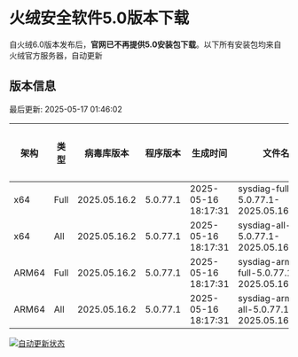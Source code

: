 # 火绒安全软件5.0版本下载 

自火绒6.0版本发布后，**官网已不再提供5.0安装包下载**。以下所有安装包均来自火绒官方服务器，自动更新

<!-- TABLE_START -->

## 版本信息

最后更新: 2025-05-17 01:46:02

| 架构    | 类型   | 病毒库版本 | 程序版本  | 生成时间 | 文件名 | 大小 | 下载链接    |
|---------|-------|------------|----------|----------|--------|------|----------|
| x64     | Full | 2025.05.16.2 | 5.0.77.1 | 2025-05-16 18:17:31 | sysdiag-full-5.0.77.1-2025.05.16.2.exe | 28.35M | [下载](https://down-tencent.huorong.cn/sysdiag-full-5.0.77.1-2025.05.16.2.exe) |
| x64     | All  | 2025.05.16.2 | 5.0.77.1 | 2025-05-16 18:17:31 | sysdiag-all-5.0.77.1-2025.05.16.2.exe | 28.35M | [下载](https://down-tencent.huorong.cn/sysdiag-all-5.0.77.1-2025.05.16.2.exe) |
| ARM64   | Full | 2025.05.16.2 | 5.0.77.1 | 2025-05-16 18:17:31 | sysdiag-arm64-full-5.0.77.1-2025.05.16.2.exe | 28.06M | [下载](https://down-tencent.huorong.cn/sysdiag-arm64-full-5.0.77.1-2025.05.16.2.exe) |
| ARM64   | All  | 2025.05.16.2 | 5.0.77.1 | 2025-05-16 18:17:31 | sysdiag-arm64-all-5.0.77.1-2025.05.16.2.exe | 28.06M | [下载](https://down-tencent.huorong.cn/sysdiag-arm64-all-5.0.77.1-2025.05.16.2.exe) |

<!-- TABLE_END -->

[![自动更新状态](https://github.com/J54264/Huorong-Version/actions/workflows/update.yml/badge.svg)](https://github.com/J54264/Huorong-Version/actions)
